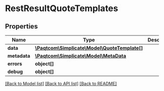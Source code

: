 # RestResultQuoteTemplates

## Properties

 Name         | Type                                                          | Description | Notes      
--------------|---------------------------------------------------------------|-------------|------------
 **data**     | [**\Paqtcom\Simplicate\Model\QuoteTemplate[]**](QuoteTemplate.md) |             | [optional] 
 **metadata** | [**\Paqtcom\Simplicate\Model\MetaData**](MetaData.md)             |             | [optional] 
 **errors**   | **object[]**                                                  |             | [optional] 
 **debug**    | **object[]**                                                  |             | [optional] 

[[Back to Model list]](../README.md#documentation-for-models) [[Back to API list]](../README.md#documentation-for-api-endpoints) [[Back to README]](../README.md)


